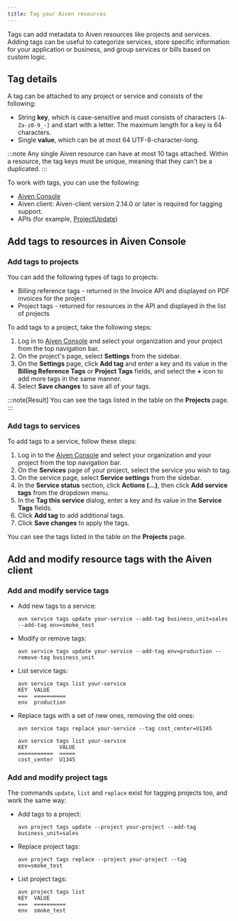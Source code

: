 ```yaml
---
title: Tag your Aiven resources
---
```


Tags can add metadata to Aiven resources like projects and services.
Adding tags can be useful to categorize services, store specific
information for your application or business, and group services or
bills based on custom logic.

## Tag details

A tag can be attached to any project or service and consists of the
following:

-   String **key**, which is case-sensitive and must consists of
    characters `[A-Za-z0-9_-]` and start with a letter. The maximum
    length for a key is 64 characters.
-   Single **value**, which can be at most 64 UTF-8-character-long.

:::note
Any single Aiven resource can have at most 10 tags attached. Within a
resource, the tag keys must be unique, meaning that they can\'t be a
duplicated.
:::

To work with tags, you can use the following:

-   [Aiven Console](https://console.aiven.io/)
-   Aiven client: Aiven-client version 2.14.0 or later is required for
    tagging support.
-   APIs (for example,
    [ProjectUpdate](https://api.aiven.io/doc/#tag/Project/operation/ProjectUpdate))

## Add tags to resources in Aiven Console

### Add tags to projects

You can add the following types of tags to projects:

-   Billing reference tags - returned in the Invoice API and displayed
    on PDF invoices for the project
-   Project tags - returned for resources in the API and displayed in
    the list of projects

To add tags to a project, take the following steps:

1.  Log in to [Aiven Console](https://console.aiven.io/) and select your
    organization and your project from the top navigation bar.
2.  On the project's page, select **Settings** from the sidebar.
3.  On the **Settings** page, click **Add tag** and enter a key and its
    value in the **Billing Reference Tags** or **Project Tags** fields,
    and select the **+** icon to add more tags in the same manner.
4.  Select **Save changes** to save all of your tags.

:::note[Result]
You can see the tags listed in the table on the **Projects** page.
:::

### Add tags to services

To add tags to a service, follow these steps:

1.  Log in to the [Aiven Console](https://console.aiven.io/) and select
    your organization and your project from the top navigation bar.
2.  On the **Services** page of your project, select the service you
    wish to tag.
3.  On the service page, select **Service settings** from the sidebar.
4.  In the **Service status** section, click **Actions (\...)**, then
    click **Add service tags** from the dropdown menu.
5.  In the **Tag this service** dialog, enter a key and its value in the
    **Service Tags** fields.
6.  Click **Add tag** to add additional tags.
7.  Click **Save changes** to apply the tags.

You can see the tags listed in the table on the **Projects** page.

## Add and modify resource tags with the Aiven client

### Add and modify service tags

-   Add new tags to a service:

    ```
    avn service tags update your-service --add-tag business_unit=sales --add-tag env=smoke_test
    ```

-   Modify or remove tags:

    ```
    avn service tags update your-service --add-tag env=production --remove-tag business_unit
    ```

-   List service tags:

    ```
    avn service tags list your-service
    KEY  VALUE
    ===  ==========
    env  production
    ```

-   Replace tags with a set of new ones, removing the old ones:

    ```
    avn service tags replace your-service --tag cost_center=U1345

    avn service tags list your-service
    KEY          VALUE
    ===========  =====
    cost_center  U1345
    ```

### Add and modify project tags

The commands `update`, `list` and `replace` exist for tagging projects
too, and work the same way:

-   Add tags to a project:

    ```
    avn project tags update --project your-project --add-tag business_unit=sales
    ```

-   Replace project tags:

    ```
    avn project tags replace --project your-project --tag env=smoke_test
    ```

-   List project tags:

    ```
    avn project tags list
    KEY  VALUE
    ===  ==========
    env  smoke_test
    ```
